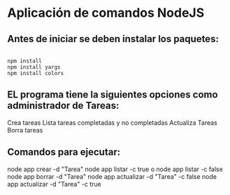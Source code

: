 # Aplicación de comandos NodeJS

## Antes de iniciar se deben instalar los paquetes:

```

npm install
npm install yargs
npm install colors

```

## EL programa tiene la siguientes opciones como administrador de Tareas:
Crea tareas
Lista tareas completadas  y no completadas
Actualiza Tareas 
Borra tareas


## Comandos para ejecutar:
node app crear -d "Tarea"
node app listar -c true o node app listar -c false
node app borrar -d "Tarea"
node app actualizar -d "Tarea" -c false
node app actualizar -d "Tarea" -c true 


